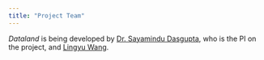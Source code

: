 ```yaml
---
title: "Project Team"
---
```


_Dataland_ is being developed by [Dr. Sayamindu Dasgupta](https://unmad.in/), who is the PI on the project, and [Lingyu Wang](https://tarheels.live/lingyuwang/).